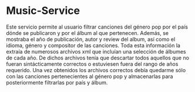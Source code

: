 # Music-Service

Este servicio permite al usuario filtrar canciones del género pop por el país dónde se publicaron y por el álbum al que pertenecen. Además, se mostraba el año de publicación, autor y review del album, así como el idioma, género y compositor de las canciones. Toda esta información la extraía de numerosos archivos xml que incluían una selección de álbumes de cada año. De dichos archivos tenía que descartar todos aquellos que no fueran sintácticamente correctos o estuviesen fuera del rango de años requerido. Una vez obtenidos los archivos correctos debía quedarme sólo con las canciones pertenecientes al género pop y almacenarlas para posteriormente filtrarlas por país y álbum.

